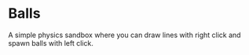 # Balls

A simple physics sandbox where you can draw lines with right click and spawn
balls with left click.
